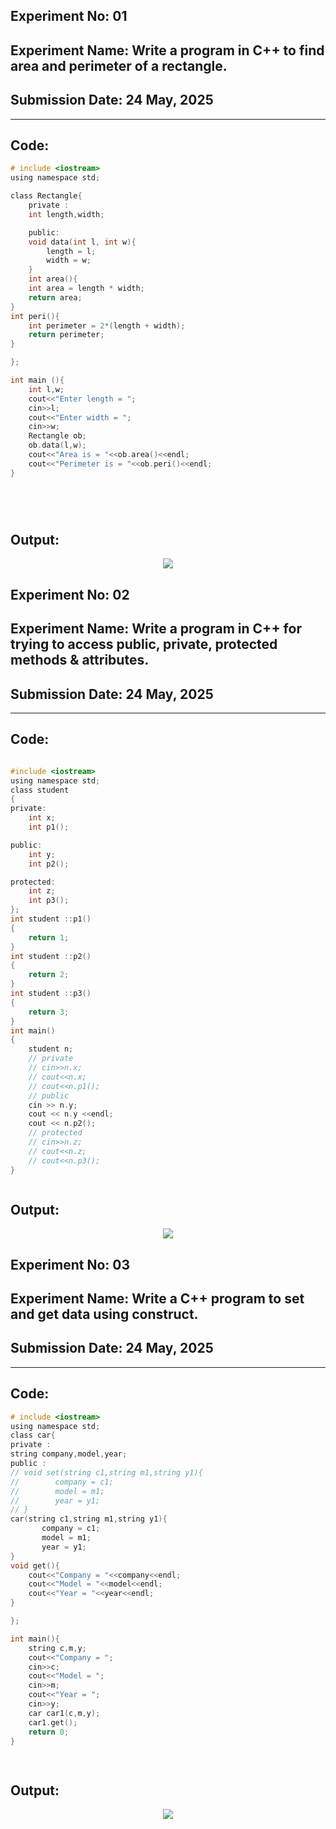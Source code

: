 

## **Experiment No: 01**

## **Experiment Name: Write a program in C++ to find area and perimeter of a rectangle.**

## **Submission Date: 24 May, 2025**

----------


## **Code:**
```C
# include <iostream>
using namespace std;

class Rectangle{
    private :
    int length,width;

    public:
    void data(int l, int w){
        length = l;
        width = w;
    }
    int area(){
    int area = length * width;
    return area;
}
int peri(){
    int perimeter = 2*(length + width);
    return perimeter;
}

};

int main (){
    int l,w;
    cout<<"Enter length = ";
    cin>>l;
    cout<<"Enter width = ";
    cin>>w;
    Rectangle ob;
    ob.data(l,w);
    cout<<"Area is = "<<ob.area()<<endl;
    cout<<"Perimeter is = "<<ob.peri()<<endl;
}

  




```

## **Output:**
<p align="center">

<img src="https://github.com/user-attachments/assets/cf75e66f-e7ef-4eee-a70f-5e6b6069e598">

</p>

## **Experiment No: 02**

## **Experiment Name: Write a program in C++ for trying to access public, private, protected methods & attributes.**

## **Submission Date: 24 May, 2025**

----------


## **Code:**
```C

#include <iostream>
using namespace std;
class student
{
private:
    int x;
    int p1();

public:
    int y;
    int p2();

protected:
    int z;
    int p3();
};
int student ::p1()
{
    return 1;
}
int student ::p2()
{
    return 2;
}
int student ::p3()
{
    return 3;
}
int main()
{
    student n;
    // private
    // cin>>n.x;
    // cout<<n.x;
    // cout<<n.p1();
    // public
    cin >> n.y;
    cout << n.y <<endl;
    cout << n.p2();
    // protected
    // cin>>n.z;
    // cout<<n.z;
    // cout<<n.p3();
}



```

## **Output:**
<p align="center">

<img src="https://github.com/user-attachments/assets/bd1d415f-36e3-41d6-9fdc-257e3c7cb62c">

</p>

## **Experiment No: 03**

## **Experiment Name: Write a C++ program to set and get data using construct.**

## **Submission Date: 24 May, 2025**

----------


## **Code:**
```C
# include <iostream>
using namespace std;
class car{
private :
string company,model,year;
public :
// void set(string c1,string m1,string y1){
//        company = c1;
//        model = m1;
//        year = y1;
// }
car(string c1,string m1,string y1){
       company = c1;
       model = m1;
       year = y1;
}
void get(){
    cout<<"Company = "<<company<<endl;
    cout<<"Model = "<<model<<endl;
    cout<<"Year = "<<year<<endl;
}

};

int main(){
    string c,m,y;
    cout<<"Company = ";
    cin>>c;
    cout<<"Model = ";
    cin>>m;
    cout<<"Year = ";
    cin>>y;
    car car1(c,m,y);
    car1.get();  
    return 0;
}

     

```

## **Output:**
<p align="center">

<img  src="https://github.com/user-attachments/assets/11a52bb4-8903-4a9e-91e5-c0508abce604">

</p>



